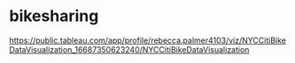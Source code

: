 # bikesharing

https://public.tableau.com/app/profile/rebecca.palmer4103/viz/NYCCitiBikeDataVisualization_16687350623240/NYCCitiBikeDataVisualization
